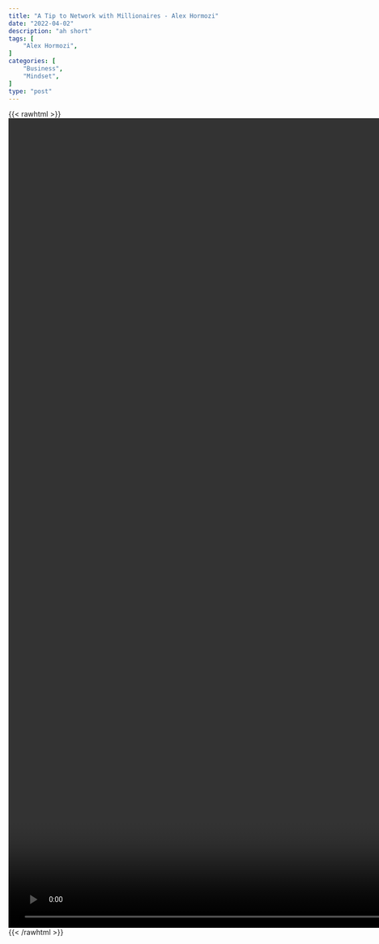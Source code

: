 ```yaml
---
title: "A Tip to Network with Millionaires - Alex Hormozi"
date: "2022-04-02"
description: "ah short"
tags: [
    "Alex Hormozi",
]
categories: [
    "Business",
    "Mindset",
]
type: "post"
---
```

{{< rawhtml >}}
    <video style="height:40vh;width:auto" overflow="hidden" controls>
        <source src="https://clips.dev00ps.com/Alex%20Hormozi/1%20Tip%20to%20Network%20with%20Millionaires%20No%20One%20Will%20Tell%20You.mp4" type="video/mp4"> 
    </video>
{{< /rawhtml >}}